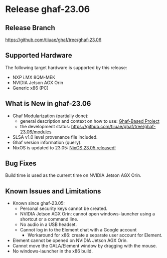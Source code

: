 <!--
    Copyright 2022-2023 TII (SSRC) and the Ghaf contributors
    SPDX-License-Identifier: CC-BY-SA-4.0
-->

# Release ghaf-23.06


## Release Branch

<https://github.com/tiiuae/ghaf/tree/ghaf-23.06>

## Supported Hardware

The following target hardware is supported by this release:

* NXP i.MX 8QM-MEK
* NVIDIA Jetson AGX Orin
* Generic x86 (PC)


## What is New in ghaf-23.06

* Ghaf Modularization (partially done):
  * general description and context on how to use: [Ghaf-Based Project](../ref_impl/ghaf-based-project.md)
  * the development status: <https://github.com/tiiuae/ghaf/tree/ghaf-23.06/modules>
* SLSA v1.0 level provenance file included.
* Ghaf version information (query).
* NixOS is updated to 23.05: [NixOS 23.05 released!](https://discourse.nixos.org/t/nixos-23-05-released/28649)


## Bug Fixes

Build time is used as the current time on NVIDIA Jetson AGX Orin.


## Known Issues and Limitations

* Known since ghaf-23.05:
  * Personal security keys cannot be created.
  * NVIDIA Jetson AGX Orin: сannot open windows-launcher using a shortcut or a command line.
  * No audio in a USB headset.
  * Cannot log in to the Element chat with a Google account
    * Workaround for x86: create a separate user account for Element.
* Element cannot be opened on NVIDIA Jetson AGX Orin.
* Cannot move the GALA/Element window by dragging with the mouse.
* No windows-launcher in the x86 build.